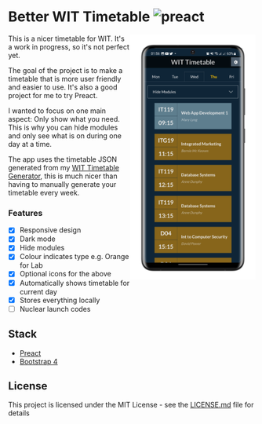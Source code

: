 # Better WIT Timetable ![preact](https://img.shields.io/badge/made%20with-preact-blueviolet)

<img align="right" src=".github/img/mockup.png" height=500 />

This is a nicer timetable for WIT. It's a work in progress, so it's not perfect yet.

The goal of the project is to make a timetable that is more user friendly and easier to use. It's also a good project for me to try Preact.

I wanted to focus on one main aspect: Only show what you need. This is why you can hide modules and only see what is on during one day at a time.

The app uses the timetable JSON generated from my [WIT Timetable Generator](https://github.com/piotrpdev/WIT-Timetable-Generator), this is much nicer than having to manually generate your timetable every week.

### Features

- [x] Responsive design
- [x] Dark mode
- [x] Hide modules
- [x] Colour indicates type e.g. Orange for Lab
- [x] Optional icons for the above
- [x] Automatically shows timetable for current day
- [x] Stores everything locally
- [ ] Nuclear launch codes

## Stack

- [Preact](https://preactjs.com/)
- [Bootstrap 4](https://getbootstrap.com/)

## License

This project is licensed under the MIT License - see the [LICENSE.md](LICENSE.md) file for details
